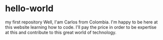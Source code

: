 # hello-world
my first repository
Well, I'am Carlos from Colombia. I'm happy to be here at this website learning how to code. I'll pay the price in order to be expertise at this and contribute to this great world of technology.

